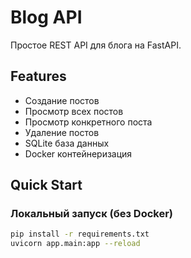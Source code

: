 # Blog API

Простое REST API для блога на FastAPI.

## Features
- Создание постов
- Просмотр всех постов
- Просмотр конкретного поста
- Удаление постов
- SQLite база данных
- Docker контейнеризация

## Quick Start

### Локальный запуск (без Docker)
```bash
pip install -r requirements.txt
uvicorn app.main:app --reload
